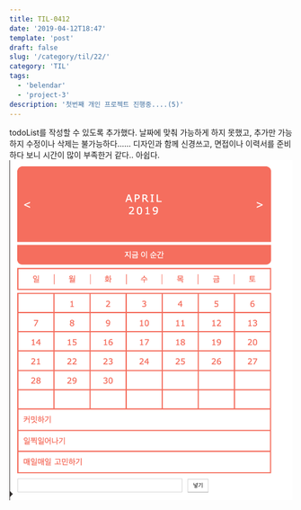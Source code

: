 ```yaml
---
title: TIL-0412
date: '2019-04-12T18:47'
template: 'post'
draft: false
slug: '/category/til/22/'
category: 'TIL'
tags:
  - 'belendar'
  - 'project-3'
description: '첫번째 개인 프로젝트 진행중....(5)'
---
```


todoList를 작성할 수 있도록 추가했다. 날짜에 맞춰 가능하게 하지 못했고, 추가만 가능하지 수정이나 삭제는 불가능하다......
디자인과 함께 신경쓰고, 면접이나 이력서를 준비하다 보니 시간이 많이 부족한거 같다.. 아쉽다.
![첫 디자인...](/media/belendar_image_2.png)

